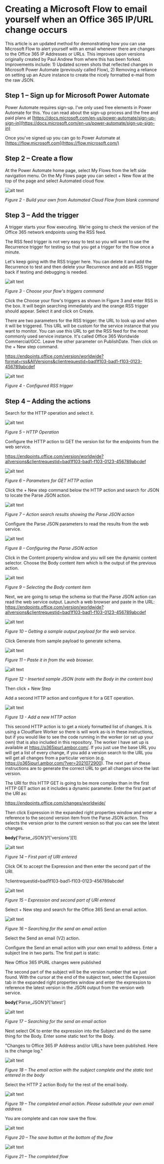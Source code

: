 # Creating a Microsoft Flow to email yourself when an Office 365 IP/URL change occurs
This article is an updated method for demonstrating how you can use Microsoft Flow to alert yourself with an email whenever there are changes to the Office 365 IP Addresses or URLs. This improves upon versions originally created by Paul Andrew from where this has been forked.
Improvements include: 1) Updated screen shots that reflected changes in Microsoft Power Automate (previously called Flow), 2) Removing a reliance on setting up an Azure instance to create the nicely formatted e-mail from the raw JSON. 

## Step 1 – Sign up for Microsoft Power Automate

Power Automate requires sign-up. I&#39;ve only used free elements in Power Automate for this. You can read about the sign-up process and the free and paid plans at [https://docs.microsoft.com/en-us/power-automate/sign-up-sign-in](https://docs.microsoft.com/en-us/power-automate/sign-up-sign-in)

Once you&#39;ve signed up you can go to Power Automate at [https://flow.microsoft.com](https://flow.microsoft.com/)


## Step 2 – Create a flow

At the Power Automate home page, select My Flows from the left side navigation menu. On the My Flows page you can select + New flow at the top of the page and select Automated cloud flow.

![alt text](img/image002.png "Figure 2")

_Figure 2 - Build your own from Automated Cloud Flow from blank command_


## Step 3 – Add the trigger

A trigger starts your flow executing. We&#39;re going to check the version of the Office 365 network endpoints using the RSS feed.

The RSS feed trigger is not very easy to test so you will want to use the Recurrence trigger for testing so that you get a trigger for the flow once a minute.

Let&#39;s keep going with the RSS trigger here. You can delete it and add the Recurrence to test and then delete your Recurrence and add an RSS trigger back if testing and debugging is needed.

![alt text](img/image003.png "Figure 3")

_Figure 3 - Choose your flow&#39;s triggers command_

Click the Choose your flow&#39;s triggers as shown in Figure 3 and enter RSS in the box. It will begin searching immediately and the orange RSS trigger should appear. Select it and click on Create.

There are two parameters for the RSS trigger: the URL to look up and when it will be triggered. This URL will be custom for the service instance that you want to monitor. You can use this URL to get the RSS feed for the most commonly used service instance. It&#39;s called Office 365 Worldwide Commercial/GCC. Leave the other parameter on PublishDate. Then click on the + New step command.

https://endpoints.office.com/version/worldwide?format=rss&AllVersions&clientrequestid=bad1f103-bad1-f103-0123-456789abcdef

![alt text](img/image004.png "Figure 4")

_Figure 4 - Configured RSS trigger_


## Step 4 – Adding the actions

Search for the HTTP operation and select it. 

![alt text](img/image005.png "Figure 5")

_Figure 5 – HTTP Operation_

Configure the HTTP action to GET the version list for the endpoints from the web service.

https://endpoints.office.com/version/worldwide?allversions&clientrequestid=bad1f103-bad1-f103-0123-456789abcdef

![alt text](img/image006.png "Figure 6")

_Figure 6 – Parameters for GET HTTP action_

Click the + New step command below the HTTP action and search for JSON to locate the Parse JSON action.

![alt text](img/image007.png "Figure 7")

_Figure 7 – Action search results showing the Parse JSON action_

Configure the Parse JSON parameters to read the results from the web service.

![alt text](img/image008.png "Figure 8")

_Figure 8 – Configuring the Parse JSON action_

Click in the Content property window and you will see the dynamic content selector. Choose the Body content item which is the output of the previous action.

![alt text](img/image009.png "Figure 9")

_Figure 9 – Selecting the Body content item_

Next, we are going to setup the schema so that the Parse JSON action can read the web service output. Launch a web browser and paste in the URL: https://endpoints.office.com/version/worldwide?allversions&clientrequestid=bad1f103-bad1-f103-0123-456789abcdef

![alt text](img/image010.png "Figure 10")

_Figure 10 – Getting a sample output payload for the web service._

Click Generate from sample payload to generate schema.

![alt text](img/image011.png "Figure 11")

_Figure 11 – Paste it in from the web browser._

![alt text](img/image012.png "Figure 12")

_Figure 12 - Inserted sample JSON (note with the Body in the content box)_

Then click + New Step

Add a second HTTP action and configure it for a GET operation. 

![alt text](img/image013.png "Figure 13")

_Figure 13 - Add a new HTTP action_

This second HTTP action is to get a nicely formatted list of changes. It is using a Cloudflare Worker so there is will work as-is in these instructions, but if you would like to see the code running in the worker (or set up your own) that is also included in this repository. The worker I have set up is available at https://o365ipurl.ambor.com/. If you just use the base URL you will get a list of every change, if you add a version search to the URL you will get all changes from a particular version (e.g. https://o365ipurl.ambor.com/?ver=2021072900). The next part of these instructions are to generate the correct URL to get all changes since the last version.

The URI for this HTTP GET is going to be more complex than in the first HTTP GET action as it includes a dynamic parameter. Enter the first part of the URI as:

https://endpoints.office.com/changes/worldwide/

Then click Expression in the expanded right properties window and enter a reference to the second version item from the Parse JSON action. This selects the version prior to the current version so that you can see the latest changes.

**body(**&#39;Parse\_JSON&#39;**)**?[&#39;versions&#39;][1]

![alt text](img/image014.jpg "Figure 14")

_Figure 14 – First part of URI entered_

Click OK to accept the Expression and then enter the second part of the URI.

?clientrequestid=bad1f103-bad1-f103-0123-456789abcdef

![alt text](img/image015.jpg "Figure 15")

_Figure 15 – Expression and second part of URI entered_

Select + New step and search for the Office 365 Send an email action.

![alt text](img/image016.jpg "Figure 16")

_Figure 16 – Searching for the send an email action_

Select the Send an email (V2) action.

Configure the Send an email action with your own email to address. Enter a subject line in two parts. The first part is static:

New Office 365 IPURL changes were published

The second part of the subject will be the version number that we just found. With the cursor at the end of the subject text, select the Expression tab in the expanded right properties window and enter the expression to reference the latest version in the JSON output from the version web service.

**body(**&#39;Parse\_JSON&#39;**)**?[&#39;latest&#39;]


![alt text](img/image017.jpg "Figure 17")

_Figure 17 – Searching for the send an email action_

Next select OK to enter the expression into the Subject and do the same thing for the Body. Enter some static text for the Body.

&quot;Changes to Office 365 IP Address and/or URLs have been published. Here is the change log.&quot;

![alt text](img/image018.jpg "Figure 18")

_Figure 18 – The email action with the subject complete and the static text entered in the body_

Select the HTTP 2 action Body for the rest of the email body.

![alt text](img/image019.jpg "Figure 19")

_Figure 19 – The completed email action. Please substitute your own email address_

You are complete and can now save the flow.

![alt text](img/image020.jpg "Figure 20")

_Figure 20 – The save button at the bottom of the flow_

![alt text](img/image021.jpg "Figure 21")

_Figure 21 – The completed flow_



